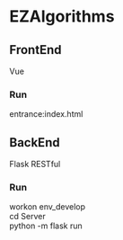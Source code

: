 # EZAlgorithms
## FrontEnd
Vue  
  
### Run
entrance:index.html  
  
## BackEnd
Flask RESTful  
  
### Run
workon env_develop  
cd Server  
python -m flask run  

